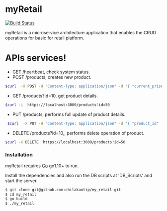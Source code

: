 # myRetail
 
[![Build Status](https://travis-ci.org/joemccann/dillinger.svg?branch=master)](https://travis-ci.org/joemccann/dillinger)

myRetail is a microservice architecture application that enables the CRUD operations for basic  for retail platform.

# APIs services! 
  - GET /heartbeat,   check system status. 
  - POST /products,   creates new product.
  ```sh
 $curl  -X POST -H "Content-Type: application/json" -d '{ "current_prise" : { "value" : 300000, "currency_code" : "INR" }, "product_details" : { "name" : "BTC", "description" : "bitcoin", "type" : "currency" } }' https://localhost:3000/products
```
  - GET /products?id=10,  get product details.
```sh
$curl -i  https://localhost:3000/products?id=50
```
- PUT /products, performs full update of product details.
```sh
 $curl  -X PUT -H "Content-Type: application/json" -d '{ "product_id" : 16, "current_prise" : { "value" : 56, "currency_code" : "INR" }, "product_details" : { "name" : "BTC", "description" : "bitcoin", "type" : "currency" } }' https://localhost:3000/products
```

- DELETE /products?id=10,, performs delete operation of product.
```sh
$curl -X DELETE  https://localhost:3000/products?id=50
``` 

### Installation

myRetail requires [Go](https://golang.org/) go1.10+ to run.

Install the dependencies and also run the DB scripts at 'DB_Scripts' and start the server.

```sh
$ git clone git@github.com:chilakantip/my_retail.git
$ cd my_retail
$ go build
$ ./my_retail
```
